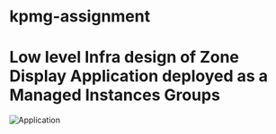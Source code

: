 # kpmg-assignment

# Low level Infra design of Zone Display Application deployed as a Managed Instances Groups

![Application](https://user-images.githubusercontent.com/29483634/156754948-c31be6ca-cc32-45fc-b4ce-75f927eb7112.png)
